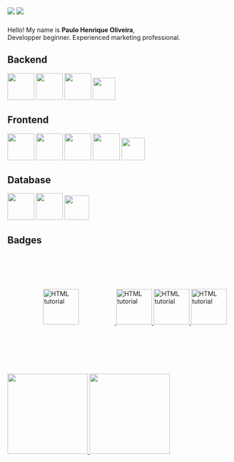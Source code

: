 
<div>
<a href = "mailto:paulohtoliveira2@gmail.com"><img src="https://img.shields.io/badge/Gmail-D14836?style=for-the-badge&logo=gmail&logoColor=white" target="_blank"></a>
<a href="https://www.linkedin.com/in/paulo-oliveira-dv" target="_blank"><img src="https://img.shields.io/badge/-LinkedIn-%230077B5?style=for-the-badge&logo=linkedin&logoColor=white" target="_blank"></a>   
</div>

###


Hello! My name is **Paulo Henrique Oliveira**,
</br>Developper beginner. Experienced marketing professional.


<!-- ## Ferramentas e Tecnologias -->
## Backend
<div>
<img src="https://cdn.jsdelivr.net/gh/devicons/devicon/icons/java/java-original-wordmark.svg" width="60" height="60"/>
<img src="https://cdn.jsdelivr.net/gh/devicons/devicon/icons/python/python-original-wordmark.svg" width="60" height="60"/>
<img src="https://cdn.jsdelivr.net/gh/devicons/devicon/icons/spring/spring-original-wordmark.svg" width="60" height="60"/>
<a href="https://cloud.ibm.com/functions/" target="_blank">
<img src="https://avatars.githubusercontent.com/u/31867515?s=200&v=4" width="50" height="50"/> <a/>



</div>

## Frontend
<div>
<img src="https://cdn.jsdelivr.net/gh/devicons/devicon/icons/css3/css3-original-wordmark.svg" width="60" height="60"/>
<img src="https://cdn.jsdelivr.net/gh/devicons/devicon/icons/html5/html5-original-wordmark.svg" width="60" height="60"/>
<img src="https://cdn.jsdelivr.net/gh/devicons/devicon/icons/javascript/javascript-original.svg" width="60" height="60"/>
<!-- <img src="https://cdn.jsdelivr.net/gh/devicons/devicon/icons/androidstudio/androidstudio-original.svg" width="60" height="60" /> -->
<img src="https://cdn.jsdelivr.net/gh/devicons/devicon/icons/react/react-original-wordmark.svg" width="60" height="60"/>
<a href="[https://cloud.ibm.com/functions/](https://www.ibm.com/br-pt/products/watson-assistant?utm_content=SRCWW&p1=Search&p4=43700074936292775&p5=p&gclid=Cj0KCQjwy9-kBhCHARIsAHpBjHgcKTJ2BhQFhTuR47mjwNuSZwABRN1rbbRT_M0AST40lz3fm1i0ZMsaArW2EALw_wcB&gclsrc=aw.ds)" target="_blank">
<img src="https://ww1.freelogovectors.net/wp-content/uploads/2018/12/ibm-watson-logo.png" width="52" height="50"/> <a/>
</div>

## Database
<div>
<img src="https://cdn.jsdelivr.net/gh/devicons/devicon/icons/mongodb/mongodb-original-wordmark.svg" width="60" height="60"/>
<img src="https://cdn.jsdelivr.net/gh/devicons/devicon/icons/postgresql/postgresql-original-wordmark.svg" width="60" height="60"/> 
<img src="https://cdn.worldvectorlogo.com/logos/cloudant.svg" width="55" height="55"/>
</div>

## Badges
<div style="display: inline-block;">

<a href="https://www.credly.com/badges/b458a919-a9b4-4f18-930b-3b196cc4ce3b/public_url" target="_blank">
<img src="https://images.credly.com/size/680x680/images/58e2cad5-5551-44a6-8285-06d6a4aa9cb3/IBM_Cloud_Essentials.png" alt="HTML tutorial" style="width:80px;height:80px;margin: 80px;">
</a>

<a href="https://www.credly.com/badges/63de8bc2-1f57-4906-9896-b08708ea8c4e/public_url" target="_blank">
<img src="https://images.credly.com/size/680x680/images/b5243e36-b05f-426b-994a-87a535f1c217/Build_your_own_chatbot_-_CC_v3.png" alt="HTML tutorial" style="width:80px;height:80px;">
</a>

<a href="https://www.credly.com/badges/1f3df8e5-4267-4fb9-b6d5-96d2b283de84/public_url" target="_blank">
<img src="https://images.credly.com/size/680x680/images/3b7846e2-bdbd-4ed6-8543-182f47502190/image.png" alt="HTML tutorial" style="width:80px;height:80px;">
</a>

<a href="https://www.credly.com/badges/99b7b252-fc65-48db-b19c-4e118348d2db/public_url" target="_blank">
<img src="https://images.credly.com/size/680x680/images/84ac9eff-b8a2-4683-846b-f59887a73801/Python_101_Data_Science.png" alt="HTML tutorial" style="width:80px;height:80px; ">
</a>

</div>

## 
<div>
<a href="https://github.com/paulohto">
<img height="180em" src="https://github-readme-stats.vercel.app/api/top-langs/?username=paulohto&layout=compact&langs_count=7&theme=dracula"/>
<img height="180em" src="https://github-readme-stats.vercel.app/api?username=paulohto&show_icons=true&theme=dracula&include_all_commits=true&count_private=true"/>
</div>

